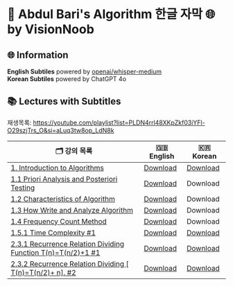 # 🚀 Abdul Bari's Algorithm 한글 자막 🌐 by VisionNoob

## 🌐 Information 
**English Subtiles** powered by [openai/whisper-medium](https://huggingface.co/openai/whisper-medium)  
**Korean Subtiles** powered by ChatGPT 4o

## 📚 Lectures with Subtitles
재생목록: https://youtube.com/playlist?list=PLDN4rrl48XKpZkf03iYFl-O29szjTrs_O&si=aLuq3tw8op_LdN8k

|🗂️ 강의 목록  | 🇬🇧 English     | 🇰🇷 Korean |
|--------------|--------------|--------------|
| [1. Introduction to Algorithms](https://www.youtube.com/watch?v=0IAPZzGSbME)                                  | [Download](./eng/1_0_Introduction_to_Algorithms.srt)                              | [Download](./ko/1_0_Introduction_to_Algorithms_kor.srt)  |
| [1.1 Priori Analysis and Posteriori Testing](https://www.youtube.com/watch?v=-JTq1BFBwmo)                     | [Download](./eng/1_1_Priori_Analysis_and_Posteriori_Testing.srt)                  | Download  |
| [1.2 Characteristics of Algorithm](https://www.youtube.com/watch?v=FbYzBWdhMb0)                               | [Download](./eng/1_2_Characteristics_of_Algorithm.srt)                            | Download  |
| [1.3 How Write and Analyze Algorithm](https://www.youtube.com/watch?v=xGYsEqe9Vl0)                            | [Download](./eng/1_3_How_Write_and_Analyze_Algorithm.srt)                         | Download  |
| [1.4 Frequency Count Method](https://www.youtube.com/watch?v=1U3Uwct45IY)                                     | [Download](./eng/1_4_Frequency_Count_Method.srt)                                  | Download  |
| [1.5.1 Time Complexity #1](https://youtu.be/9TlHvipP5yA)                                                      | [Download](./eng/1_5_1_Time_Complexity_1.srt)                                     | [Download](./ko/1_5_1_Time_Complexity_1_kor.srt)  |
| [2.3.1 Recurrence Relation Dividing Function T(n)=T(n/2)+1 #1](https://www.youtube.com/watch?v=8gt0D0IqU5w)   | [Download](./eng/2_3_1_Recurrence_Relation_Dividing_Function_1.srt)               | [Download](./ko/2_3_1_Recurrence_Relation_Dividing_Function_1_kor.srt)|
| [2.3.2 Recurrence Relation Dividing [ T(n)=T(n/2)+ n]. #2](https://youtu.be/XcZw01FuH18)                      | [Download](./eng/2_3_2_Recurrence_Relation_Dividing_2.srt)                        | [Download](./ko/2_3_2_Recurrence_Relation_Dividing_2_kor.srt)|
